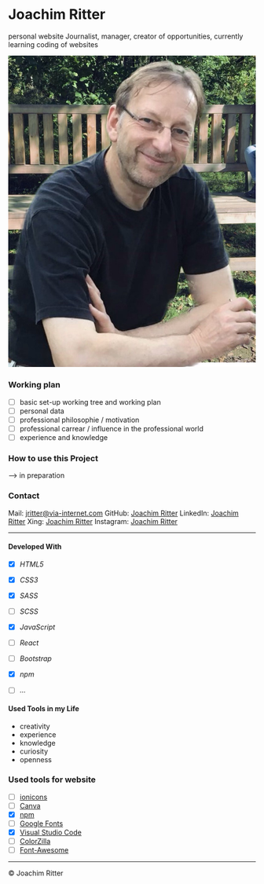 # Joachim Ritter
personal website
Journalist, manager, creator of opportunities, currently learning coding of websites


![myFingerprintInProfession](./src/Images/Joachim_privat.JPG)


### Working plan

- [ ] basic set-up working tree and working plan
- [ ] personal data
- [ ] professional philosophie / motivation
- [ ] professional carrear / influence in the professional world
- [ ] experience and knowledge

### How to use this Project

--> in preparation

### Contact

Mail: <jritter@via-internet.com>
GitHub: [Joachim Ritter](https://github.com/KazhimRycerz)
LinkedIn: [Joachim Ritter](https://www.linkedin.com/in/joachimr/)
Xing: [Joachim Ritter](https://www.xing.com/profile/Joachim_Ritter19/)
Instagram: [Joachim Ritter](https://www.instagram.com/ritter_joachim/)


---
#### Developed With

- [x] _HTML5_
- [x] _CSS3_
- [x] _SASS_
- [ ] _SCSS_
- [x] _JavaScript_
- [ ] _React_
- [ ] _Bootstrap_
- [x] _npm_
- [ ] _..._


#### Used Tools in my Life

- creativity
- experience
- knowledge
- curiosity
- openness

### Used tools for website
- [ ] [ionicons](https://)
- [ ] [Canva](https://www.canva.com/)
- [x] [npm](https://www.npmjs.com/)
- [ ] [Google Fonts](https://fonts.google.com/)
- [x] [Visual Studio Code](https://code.visualstudio.com/)
- [ ] [ColorZilla](https://www.colorzilla.com/chrome/)
- [ ] [Font-Awesome](https://fontawesome.com/)

---

© Joachim Ritter